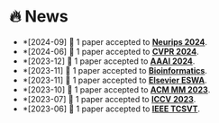# 🔥 News
- *[2024-09] 🎉 1 paper accepted to **[Neurips 2024](https://arxiv.org/abs/2409.19720)**.
- *[2024-06] 🎉 1 paper accepted to **[CVPR 2024](https://openaccess.thecvf.com/content/CVPR2024/papers/Yang_Separate_and_Conquer_Decoupling_Co-occurrence_via_Decomposition_and_Representation_for_CVPR_2024_paper.pdf)**.
- *[2023-12] 🎉 1 paper accepted to **[AAAI 2024](https://ojs.aaai.org/index.php/AAAI/article/download/29338/30525)**.
- *[2023-11] 🎉 1 paper accepted to **[Bioinformatics](https://academic.oup.com/bioinformatics/article/39/12/btad724/7455256)**.
- *[2023-11] 🎉 1 paper accepted to **[Elsevier ESWA](https://www.sciencedirect.com/science/article/pii/S0957417423030658)**.
- *[2023-10] 🎉 1 paper accepted to **[ACM MM 2023](https://dl.acm.org/doi/abs/10.1145/3581783.3612590)**.
- *[2023-07] 🎉 1 paper accepted to **[ICCV 2023](https://iccv2023.thecvf.com/)**.
- *[2023-06] 🎉 1 paper accepted to **[IEEE TCSVT](https://ieeexplore.ieee.org/xpl/RecentIssue.jsp?punumber=76)**.